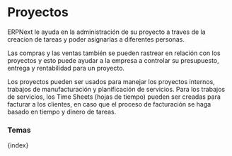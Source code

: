 # Proyectos

ERPNext le ayuda en la administración de su proyecto a traves de la creacion de tareas y 
poder asignarlas a diferentes personas.

Las compras y las ventas también se pueden rastrear en relación con los proyectos y 
esto puede ayudar a la empresa a controlar su presupuesto, entrega y rentabilidad para un proyecto.

Los proyectos pueden ser usados para manejar los proyectos internos, trabajos de manufacturación y 
planificación de servicios. Para los trabajos de servicios, los Time Sheets (hojas de tiempo) pueden ser creadas 
para facturar a los clientes, en caso que el proceso de facturación se haga basado en tiempo y dinero de tareas.

### Temas

{index}